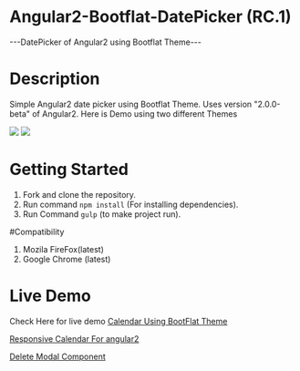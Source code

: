 # Angular2-Bootflat-DatePicker (RC.1)

---DatePicker of Angular2 using Bootflat Theme---

# Description

Simple Angular2 date picker using Bootflat Theme. Uses version "2.0.0-beta" of Angular2. Here is Demo using two different Themes

<img src="http://imgur.com/dDT8zo2.png">
<img src="http://i.stack.imgur.com/0AHZr.png">

# Getting Started

1. Fork and clone the repository.
2. Run command `npm install` (For installing dependencies).
3. Run Command `gulp` (to make project run).

#Compatibility

1. Mozila FireFox(latest)
2. Google Chrome (latest)

# Live Demo
 
 Check Here for live demo 
 <a href="http://plnkr.co/edit/B3oZhApTuaaB12wJIX3q">Calendar Using BootFlat Theme</a>
 
 <a href="http://plnkr.co/edit/DfS1MMdsGmwS60nxFLFL?p=preview">Responsive Calendar For angular2</a>
 
 <a href="http://plnkr.co/edit/AiDiNl8SrSKIwDUYWl50?p=preview">Delete Modal Component</a>

